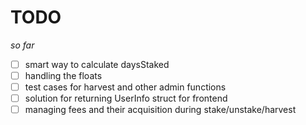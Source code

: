 # TODO

*so far*
- [ ] smart way to calculate daysStaked
- [ ] handling the floats
- [ ] test cases for harvest and other admin functions
- [ ] solution for returning UserInfo struct for frontend
- [ ] managing fees and their acquisition during stake/unstake/harvest